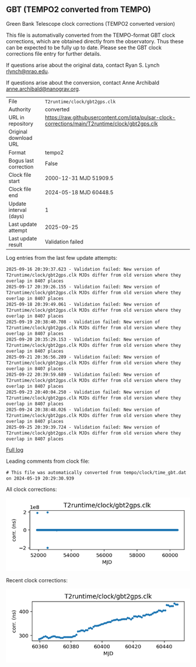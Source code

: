 
## GBT (TEMPO2 converted from TEMPO)

Green Bank Telescope clock corrections (TEMPO2 converted version)

This file is automativally converted from the TEMPO-format GBT
clock corrections, which are obtained directly from the observatory.
Thus these can be expected to be fully up to date. Please see the
GBT clock corrections file entry for further details.

If questions arise about the original data, contact Ryan S. Lynch
<rlynch@nrao.edu>.

If questions arise about the conversion, contact Anne Archibald
<anne.archibald@nanograv.org>.

|     |     |
|:--- |:--- |
| File | `T2runtime/clock/gbt2gps.clk` |
| Authority | converted |
| URL in repository | <https://raw.githubusercontent.com/ipta/pulsar-clock-corrections/main/T2runtime/clock/gbt2gps.clk> |
| Original download URL | <None> |
| Format | tempo2 |
| Bogus last correction | False |
| Clock file start | 2000-12-31 MJD 51909.5 |
| Clock file end | 2024-05-18 MJD 60448.5 |
| Update interval (days) | 1 |
| Last update attempt | 2025-09-25 |
| Last update result | Validation failed |

Log entries from the last few update attempts:
```
2025-09-16 20:39:37.623 - Validation failed: New version of T2runtime/clock/gbt2gps.clk MJDs differ from old version where they overlap in 8407 places
2025-09-17 20:39:26.155 - Validation failed: New version of T2runtime/clock/gbt2gps.clk MJDs differ from old version where they overlap in 8407 places
2025-09-18 20:39:49.061 - Validation failed: New version of T2runtime/clock/gbt2gps.clk MJDs differ from old version where they overlap in 8407 places
2025-09-19 20:38:40.708 - Validation failed: New version of T2runtime/clock/gbt2gps.clk MJDs differ from old version where they overlap in 8407 places
2025-09-20 20:35:29.153 - Validation failed: New version of T2runtime/clock/gbt2gps.clk MJDs differ from old version where they overlap in 8407 places
2025-09-21 20:36:56.289 - Validation failed: New version of T2runtime/clock/gbt2gps.clk MJDs differ from old version where they overlap in 8407 places
2025-09-22 20:39:59.689 - Validation failed: New version of T2runtime/clock/gbt2gps.clk MJDs differ from old version where they overlap in 8407 places
2025-09-23 20:40:04.250 - Validation failed: New version of T2runtime/clock/gbt2gps.clk MJDs differ from old version where they overlap in 8407 places
2025-09-24 20:38:48.026 - Validation failed: New version of T2runtime/clock/gbt2gps.clk MJDs differ from old version where they overlap in 8407 places
2025-09-25 20:39:39.724 - Validation failed: New version of T2runtime/clock/gbt2gps.clk MJDs differ from old version where they overlap in 8407 places
```
[Full log](https://raw.githubusercontent.com/ipta/pulsar-clock-corrections/main/log/T2runtime/clock/gbt2gps.clk.log)

Leading comments from clock file:

    # This file was automatically converted from tempo/clock/time_gbt.dat on 2024-05-19 20:29:30.939



All clock corrections:

![plot of all clock corrections](gbt2gps.clk.png "All corrections")

Recent clock corrections:

![plot of recent clock corrections](gbt2gps.clk.short.png "Recent corrections")

